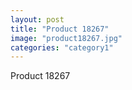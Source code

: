 ```yaml
---
layout: post
title: "Product 18267"
image: "product18267.jpg"
categories: "category1"
---
```

Product 18267
